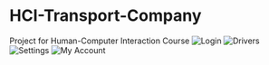 # HCI-Transport-Company
Project for Human-Computer Interaction Course
![Login](https://github.com/aleksandardrljaca/HCI-Transport-Company/blob/main/login.png)
![Drivers](https://github.com/aleksandardrljaca/HCI-Transport-Company/blob/main/drivers.png)
![Settings](https://github.com/aleksandardrljaca/HCI-Transport-Company/blob/main/sttngs.png)
![My Account](https://github.com/aleksandardrljaca/HCI-Transport-Company/blob/main/myaccount.png)
